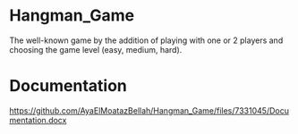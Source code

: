 # Hangman_Game
The well-known game by the addition of playing with one or 2 players and choosing the game level (easy, medium, hard).

# Documentation
https://github.com/AyaElMoatazBellah/Hangman_Game/files/7331045/Documentation.docx
